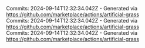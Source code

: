 Commits: 2024-09-14T12:32:34.042Z - Generated via https://github.com/marketplace/actions/artificial-grass
<br>
Commits: 2024-09-14T12:32:34.042Z - Generated via https://github.com/marketplace/actions/artificial-grass
<br>
Commits: 2024-09-14T12:32:34.042Z - Generated via https://github.com/marketplace/actions/artificial-grass
<br>
